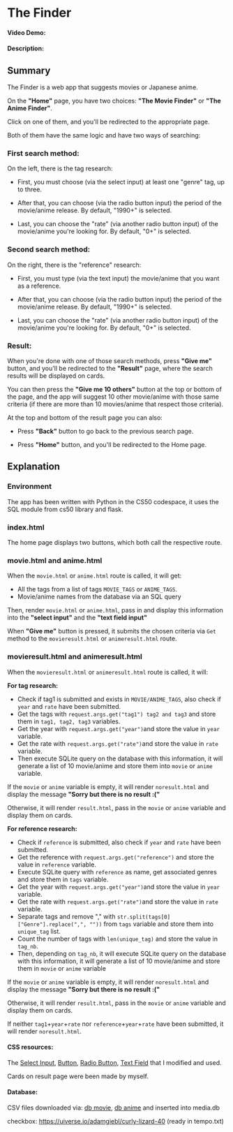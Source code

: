 # The Finder
#### Video Demo:  <URL HERE>
#### Description:

## Summary
The Finder is a web app that suggests movies or Japanese anime.

On the **"Home"** page, you have two choices: **"The Movie Finder"** or **"The Anime Finder"**.

Click on one of them, and you'll be redirected to the appropriate page.


Both of them have the same logic and have two ways of searching:

### First search method:

On the left, there is the tag research:

- First, you must choose (via the select input) at least one "genre" tag, up to three.

- After that, you can choose (via the radio button input) the period of the movie/anime release. By default, "1990+" is selected.

- Last, you can choose the "rate" (via another radio button input) of the movie/anime you're looking for. By default, "0+" is selected.

### Second search method:

On the right, there is the "reference" research:

- First, you must type (via the text input) the movie/anime that you want as a reference.

- After that, you can choose (via the radio button input) the period of the movie/anime release. By default, "1990+" is selected.

- Last, you can choose the "rate" (via another radio button input) of the movie/anime you're looking for. By default, "0+" is selected.

### Result:

When you're done with one of those search methods, press **"Give me"** button, and you'll be redirected to the **"Result"** page, where the search results will be displayed on cards.

You can then press the **"Give me 10 others"** button at the top or bottom of the page, and the app will suggest 10 other movie/anime with those same criteria (if there are more than 10 movies/anime that respect those criteria).

At the top and bottom of the result page you can also:

- Press **"Back"** button to go back to the previous search page.

- Press **"Home"** button, and you'll be redirected to the Home page.




## Explanation

### Environment

The app has been written with Python in the CS50 codespace, it uses the SQL module from cs50 library and flask.

### index.html

The home page displays two buttons, which both call the respective route.

### movie.html and anime.html

When the `movie.html` or `anime.html` route is called, it will get:
- All the tags from a list of tags `MOVIE_TAGS` or `ANIME_TAGS`.
- Movie/anime names from the database via an SQL query

Then, render `movie.html` or `anime.html`, pass in and display this information into the **"select input"** and the **"text field input"**

When **"Give me"** button is pressed, it submits the chosen criteria via `Get` method to the `movieresult.html` or `animeresult.html` route.


### movieresult.html and animeresult.html

When the `movieresult.html` or `animeresult.html` route is called, it will:

**For tag research:**
- Check if tag1 is submitted and exists in `MOVIE/ANIME_TAGS`, also check if `year` and `rate` have been submitted.
- Get the tags with `request.args.get("tag1") tag2 and tag3` and store them in `tag1, tag2, tag3` variables.
- Get the year with `request.args.get("year")`and store the value in `year` variable.
- Get the rate with `request.args.get("rate")`and store the value in `rate` variable.
- Then execute SQLite query on the database with this information, it will generate a list of 10 movie/anime and store them into `movie` or `anime` variable.

If the `movie` or `anime` variable is empty, it will render `noresult.html` and display the message **"Sorry but there is no result :("**

Otherwise, it will render `result.html`, pass in the `movie` or `anime` variable and display them on cards.

**For reference research:**
- Check if `reference` is submitted, also check if `year` and `rate` have been submitted.
- Get the reference with `request.args.get("reference")` and store the value in `reference` variable.
- Execute SQLite query with `reference` as name, get associated genres and store them in `tags` variable.
- Get the year with `request.args.get("year")`and store the value in `year` variable.
- Get the rate with `request.args.get("rate")`and store the value in `rate` variable.
- Separate tags and remove "," with `str.split(tags[0]["Genre"].replace(",", ""))` from `tags` variable and store them into `unique_tag` list.
- Count the number of tags with `len(unique_tag)` and store the value in `tag_nb`.
- Then, depending on `tag_nb`, it will execute SQLite query on the database with this information, it will generate a list of 10 movie/anime and store them in `movie` or `anime` variable

If the `movie` or `anime` variable is empty, it will render `noresult.html` and display the message **"Sorry but there is no result :("**

Otherwise, it will render `result.html`, pass in the `movie` or `anime` variable and display them on cards.

If neither `tag1`+`year`+`rate` nor `reference`+`year`+`rate` have been submitted, it will render `noresult.html`.



#### CSS resources:

The [Select Input](https://codepen.io/vkjgr/pen/VYMeXp), [Button](https://uiverse.io/adamgiebl/rare-moose-45),
[Radio Button](https://uiverse.io/gharsh11032000/moody-dog-23), [Text Field](https://codepen.io/webcrafterscz/pen/WLxzyQ)
that I modified and used.

Cards on result page were been made by myself.

#### Database:
CSV files downloaded via: [db movie](https://www.kaggle.com/datasets/disham993/9000-movies-dataset), [db anime](https://www.kaggle.com/datasets/dbdmobile/myanimelist-dataset) and inserted into media.db

checkbox:
https://uiverse.io/adamgiebl/curly-lizard-40 (ready in tempo.txt)







